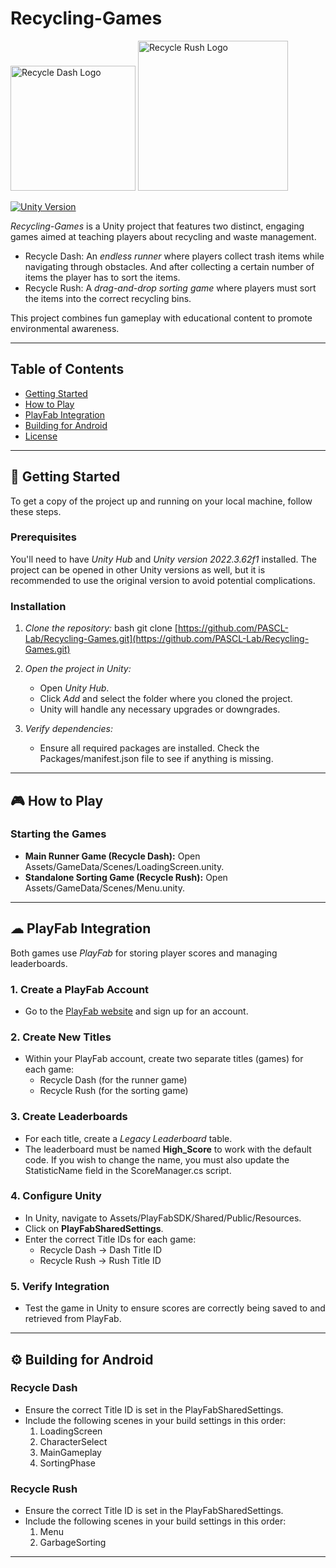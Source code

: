 # Recycling-Games


<p>
  <img src="Assets/GameData/UI/Recycle Dash Game Logo.png" alt="Recycle Dash Logo" width="200"/>
  <img src="Assets/GameData/UI/Recycle_Rush_Logo.png" alt="Recycle Rush Logo" width="240"/>
</p>


[![Unity Version](https://img.shields.io/badge/Unity-2022.3.62f1-blue)](https://unity.com/) 

*Recycling-Games* is a Unity project that features two distinct, engaging games aimed at teaching players about recycling and waste management.

* Recycle Dash: An *endless runner* where players collect trash items while navigating through obstacles. And after collecting a certain number of items the player has to sort the items.
* Recycle Rush: A *drag-and-drop sorting game* where players must sort the items into the correct recycling bins.

This project combines fun gameplay with educational content to promote environmental awareness.

---

## Table of Contents

-   [Getting Started](#-getting-started)
-   [How to Play](#-how-to-play)
-   [PlayFab Integration](#-playfab-integration)
-   [Building for Android](#-building-for-android)
-   [License](#-license)

---

## 🚀 Getting Started

To get a copy of the project up and running on your local machine, follow these steps.

### Prerequisites

You'll need to have *Unity Hub* and *Unity version 2022.3.62f1* installed. The project can be opened in other Unity versions as well, but it is recommended to use the original version to avoid potential complications.

### Installation

1.  *Clone the repository:*
    bash
    git clone [https://github.com/PASCL-Lab/Recycling-Games.git](https://github.com/PASCL-Lab/Recycling-Games.git)
    
2.  *Open the project in Unity:*
    * Open *Unity Hub*.
    * Click *Add* and select the folder where you cloned the project.
    * Unity will handle any necessary upgrades or downgrades.
3.  *Verify dependencies:*
    * Ensure all required packages are installed. Check the Packages/manifest.json file to see if anything is missing.

---

## 🎮 How to Play

### Starting the Games

* **Main Runner Game (Recycle Dash):** Open Assets/GameData/Scenes/LoadingScreen.unity.
* **Standalone Sorting Game (Recycle Rush):** Open Assets/GameData/Scenes/Menu.unity.

---

## ☁ PlayFab Integration

Both games use *PlayFab* for storing player scores and managing leaderboards.

### 1. Create a PlayFab Account

* Go to the [PlayFab website](https://playfab.com/) and sign up for an account.

### 2. Create New Titles

* Within your PlayFab account, create two separate titles (games) for each game:
    * Recycle Dash (for the runner game)
    * Recycle Rush (for the sorting game)

### 3. Create Leaderboards

* For each title, create a *Legacy Leaderboard* table.
* The leaderboard must be named **High_Score** to work with the default code. If you wish to change the name, you must also update the StatisticName field in the ScoreManager.cs script.

### 4. Configure Unity

* In Unity, navigate to Assets/PlayFabSDK/Shared/Public/Resources.
* Click on **PlayFabSharedSettings**.
* Enter the correct Title IDs for each game:
    * Recycle Dash → Dash Title ID
    * Recycle Rush → Rush Title ID

### 5. Verify Integration

* Test the game in Unity to ensure scores are correctly being saved to and retrieved from PlayFab.

---

## ⚙ Building for Android

### Recycle Dash

* Ensure the correct Title ID is set in the PlayFabSharedSettings.
* Include the following scenes in your build settings in this order:
    1.  LoadingScreen
    2.  CharacterSelect
    3.  MainGameplay
    4.  SortingPhase

### Recycle Rush

* Ensure the correct Title ID is set in the PlayFabSharedSettings.
* Include the following scenes in your build settings in this order:
    1.  Menu
    2.  GarbageSorting

---
